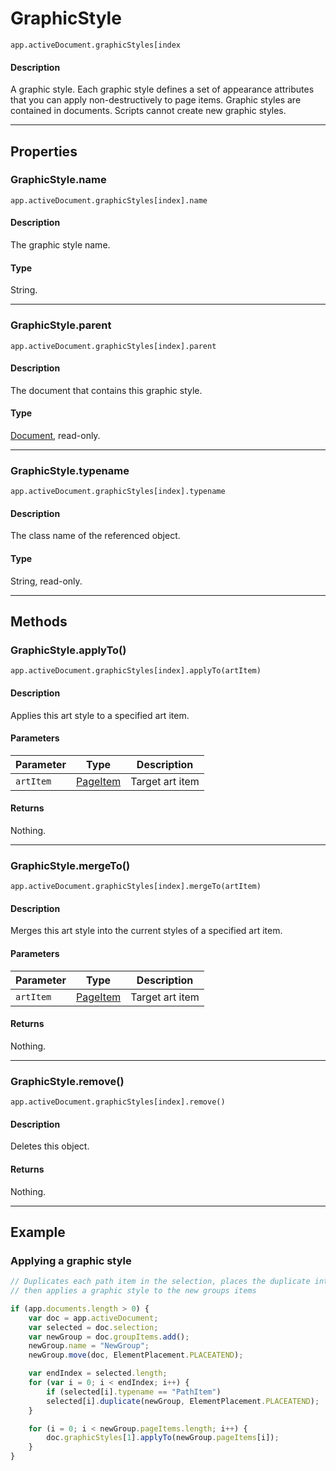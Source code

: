 # GraphicStyle

`app.activeDocument.graphicStyles[index`

#### Description

A graphic style. Each graphic style defines a set of appearance attributes that you can apply non-destructively to page items. Graphic styles are contained in documents. Scripts cannot create new graphic styles.

---

## Properties

### GraphicStyle.name

`app.activeDocument.graphicStyles[index].name`

#### Description

The graphic style name.

#### Type

String.

---

### GraphicStyle.parent

`app.activeDocument.graphicStyles[index].parent`

#### Description

The document that contains this graphic style.

#### Type

[Document](./Document.md), read-only.

---

### GraphicStyle.typename

`app.activeDocument.graphicStyles[index].typename`

#### Description

The class name of the referenced object.

#### Type

String, read-only.

---

## Methods

### GraphicStyle.applyTo()

`app.activeDocument.graphicStyles[index].applyTo(artItem)`

#### Description

Applies this art style to a specified art item.

#### Parameters

| Parameter   | Type                                      | Description     |
|-------------|-------------------------------------------|-----------------|
| `artItem`   | [PageItem](./PageItem.md) | Target art item |

#### Returns

Nothing.

---

### GraphicStyle.mergeTo()

`app.activeDocument.graphicStyles[index].mergeTo(artItem)`

#### Description

Merges this art style into the current styles of a specified art item.

#### Parameters

| Parameter   | Type                                      | Description     |
|-------------|-------------------------------------------|-----------------|
| `artItem`   | [PageItem](./PageItem.md) | Target art item |

#### Returns

Nothing.

---

### GraphicStyle.remove()

`app.activeDocument.graphicStyles[index].remove()`

#### Description

Deletes this object.

#### Returns

Nothing.

---

## Example

### Applying a graphic style

```javascript
// Duplicates each path item in the selection, places the duplicate into a new group,
// then applies a graphic style to the new groups items

if (app.documents.length > 0) {
    var doc = app.activeDocument;
    var selected = doc.selection;
    var newGroup = doc.groupItems.add();
    newGroup.name = "NewGroup";
    newGroup.move(doc, ElementPlacement.PLACEATEND);

    var endIndex = selected.length;
    for (var i = 0; i < endIndex; i++) {
        if (selected[i].typename == "PathItem")
        selected[i].duplicate(newGroup, ElementPlacement.PLACEATEND);
    }

    for (i = 0; i < newGroup.pageItems.length; i++) {
        doc.graphicStyles[1].applyTo(newGroup.pageItems[i]);
    }
}
```
